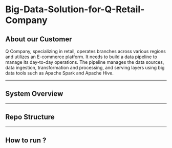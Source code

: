 # Big-Data-Solution-for-Q-Retail-Company

## About our Customer

Q Company, specializing in retail, operates branches across various regions and utilizes an E-commerce platform. It needs to build a data pipeline to manage its day-to-day operations. The pipeline manages the data sources, data ingestion, transformation and processing, and serving layers using big data tools such as Apache Spark and Apache Hive.

---

## System Overview

---

## Repo Structure

---

## How to run ?